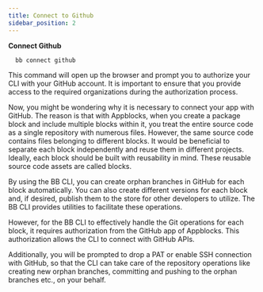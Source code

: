 ```yaml
---
title: Connect to Github
sidebar_position: 2
---
```


**Connect Github**

```
  bb connect github
```

This command will open up the browser and prompt you to authorize your CLI with your GitHub account. It is important to ensure that you provide access to the required organizations during the authorization process.

Now, you might be wondering why it is necessary to connect your app with GitHub. The reason is that with Appblocks, when you create a package block and include multiple blocks within it, you treat the entire source code as a single repository with numerous files. However, the same source code contains files belonging to different blocks. It would be beneficial to separate each block independently and reuse them in different projects. Ideally, each block should be built with reusability in mind. These reusable source code assets are called blocks.

By using the BB CLI, you can create orphan branches in GitHub for each block automatically. You can also create different versions for each block and, if desired, publish them to the store for other developers to utilize. The BB CLI provides utilities to facilitate these operations.

However, for the BB CLI to effectively handle the Git operations for each block, it requires authorization from the GitHub app of Appblocks. This authorization allows the CLI to connect with GitHub APIs.

Additionally, you will be prompted to drop a PAT or enable SSH connection with GitHub, so that the CLI can take care of the repository operations like creating new orphan branches, committing and pushing to the orphan branches etc., on your behalf.
